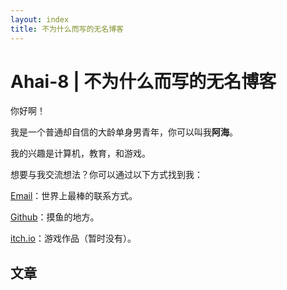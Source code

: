 ```yaml
---
layout: index
title: 不为什么而写的无名博客
---
```

# Ahai-8 | 不为什么而写的无名博客

你好啊！

我是一个普通却自信的大龄单身男青年，你可以叫我**阿海**。

我的兴趣是计算机，教育，和游戏。

想要与我交流想法？你可以通过以下方式找到我：

[Email](mailto:ahai-8@outlook.com)：世界上最棒的联系方式。

[Github](https://github.com/Ahai-8)：摸鱼的地方。

[itch.io](https://ahai-8.itch.io)：游戏作品（暂时没有）。

## 文章

